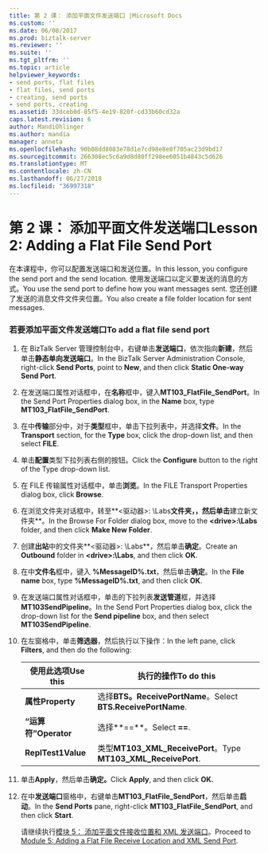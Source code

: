 ```yaml
---
title: 第 2 课： 添加平面文件发送端口 |Microsoft Docs
ms.custom: ''
ms.date: 06/08/2017
ms.prod: biztalk-server
ms.reviewer: ''
ms.suite: ''
ms.tgt_pltfrm: ''
ms.topic: article
helpviewer_keywords:
- send ports, flat files
- flat files, send ports
- creating, send ports
- send ports, creating
ms.assetid: 33dceb0d-85f5-4e19-820f-cd33b60cd32a
caps.latest.revision: 6
author: MandiOhlinger
ms.author: mandia
manager: anneta
ms.openlocfilehash: 90b08dd8083e78d1e7cd98e8e8f705ac23d9bd17
ms.sourcegitcommit: 266308ec5c6a9d8d80ff298ee6051b4843c5d626
ms.translationtype: MT
ms.contentlocale: zh-CN
ms.lasthandoff: 06/27/2018
ms.locfileid: "36997318"
---
```

# <a name="lesson-2-adding-a-flat-file-send-port"></a><span data-ttu-id="9951b-102">第 2 课： 添加平面文件发送端口</span><span class="sxs-lookup"><span data-stu-id="9951b-102">Lesson 2: Adding a Flat File Send Port</span></span>
<span data-ttu-id="9951b-103">在本课程中，你可以配置发送端口和发送位置。</span><span class="sxs-lookup"><span data-stu-id="9951b-103">In this lesson, you configure the send port and the send location.</span></span> <span data-ttu-id="9951b-104">使用发送端口以定义要发送的消息的方式。</span><span class="sxs-lookup"><span data-stu-id="9951b-104">You use the send port to define how you want messages sent.</span></span> <span data-ttu-id="9951b-105">您还创建了发送的消息文件文件夹位置。</span><span class="sxs-lookup"><span data-stu-id="9951b-105">You also create a file folder location for sent messages.</span></span>  

### <a name="to-add-a-flat-file-send-port"></a><span data-ttu-id="9951b-106">若要添加平面文件发送端口</span><span class="sxs-lookup"><span data-stu-id="9951b-106">To add a flat file send port</span></span>  

1. <span data-ttu-id="9951b-107">在 BizTalk Server 管理控制台中，右键单击**发送端口**，依次指向**新建**，然后单击**静态单向发送端口**。</span><span class="sxs-lookup"><span data-stu-id="9951b-107">In the BizTalk Server Administration Console, right-click **Send Ports**, point to **New**, and then click **Static One-way Send Port**.</span></span>  

2. <span data-ttu-id="9951b-108">在发送端口属性对话框中，在**名称**框中，键入**MT103_FlatFile_SendPort**。</span><span class="sxs-lookup"><span data-stu-id="9951b-108">In the Send Port Properties dialog box, in the **Name** box, type **MT103_FlatFile_SendPort**.</span></span>  

3. <span data-ttu-id="9951b-109">在中**传输**部分中，对于**类型**框中，单击下拉列表中，并选择**文件**。</span><span class="sxs-lookup"><span data-stu-id="9951b-109">In the **Transport** section, for the **Type** box, click the drop-down list, and then select **FILE**.</span></span>  

4. <span data-ttu-id="9951b-110">单击**配置**类型下拉列表右侧的按钮。</span><span class="sxs-lookup"><span data-stu-id="9951b-110">Click the **Configure** button to the right of the Type drop-down list.</span></span>  

5. <span data-ttu-id="9951b-111">在 FILE 传输属性对话框中，单击**浏览**。</span><span class="sxs-lookup"><span data-stu-id="9951b-111">In the FILE Transport Properties dialog box, click **Browse**.</span></span>  

6. <span data-ttu-id="9951b-112">在浏览文件夹对话框中，转至**\<驱动器\>: \Labs**文件夹，，然后单击**建立新文件夹**。</span><span class="sxs-lookup"><span data-stu-id="9951b-112">In the Browse For Folder dialog box, move to the **\<drive\>:\Labs** folder, and then click **Make New Folder**.</span></span>  

7. <span data-ttu-id="9951b-113">创建**出站**中的文件夹**\<驱动器\>: \Labs**，然后单击**确定**。</span><span class="sxs-lookup"><span data-stu-id="9951b-113">Create an **Outbound** folder in **\<drive\>:\Labs**, and then click **OK**.</span></span>  

8. <span data-ttu-id="9951b-114">在中**文件名**框中，键入 **%MessageID%.txt**，然后单击**确定**。</span><span class="sxs-lookup"><span data-stu-id="9951b-114">In the **File name** box, type **%MessageID%.txt**, and then click **OK**.</span></span>  

9. <span data-ttu-id="9951b-115">在发送端口属性对话框中，单击的下拉列表**发送管道**框，并选择**MT103SendPipeline**。</span><span class="sxs-lookup"><span data-stu-id="9951b-115">In the Send Port Properties dialog box, click the drop-down list for the **Send pipeline** box, and then select **MT103SendPipeline**.</span></span>  

10. <span data-ttu-id="9951b-116">在左窗格中，单击**筛选器**，然后执行以下操作：</span><span class="sxs-lookup"><span data-stu-id="9951b-116">In the left pane, click **Filters**, and then do the following:</span></span>  


    |   <span data-ttu-id="9951b-117">使用此选项</span><span class="sxs-lookup"><span data-stu-id="9951b-117">Use this</span></span>   |           <span data-ttu-id="9951b-118">执行的操作</span><span class="sxs-lookup"><span data-stu-id="9951b-118">To do this</span></span>            |
    |--------------|---------------------------------|
    | <span data-ttu-id="9951b-119">**属性**</span><span class="sxs-lookup"><span data-stu-id="9951b-119">**Property**</span></span> | <span data-ttu-id="9951b-120">选择**BTS。ReceivePortName**。</span><span class="sxs-lookup"><span data-stu-id="9951b-120">Select **BTS.ReceivePortName**.</span></span> |
    | <span data-ttu-id="9951b-121">**“运算符”**</span><span class="sxs-lookup"><span data-stu-id="9951b-121">**Operator**</span></span> |         <span data-ttu-id="9951b-122">选择**==**。</span><span class="sxs-lookup"><span data-stu-id="9951b-122">Select **==**.</span></span>          |
    |  <span data-ttu-id="9951b-123">**ReplTest1**</span><span class="sxs-lookup"><span data-stu-id="9951b-123">**Value**</span></span>   | <span data-ttu-id="9951b-124">类型**MT103_XML_ReceivePort**。</span><span class="sxs-lookup"><span data-stu-id="9951b-124">Type **MT103_XML_ReceivePort**.</span></span> |


11. <span data-ttu-id="9951b-125">单击**Apply**，然后单击**确定。**</span><span class="sxs-lookup"><span data-stu-id="9951b-125">Click **Apply**, and then click **OK.**</span></span>  

12. <span data-ttu-id="9951b-126">在中**发送端口**窗格中，右键单击**MT103_FlatFile_SendPort**，然后单击**启动**。</span><span class="sxs-lookup"><span data-stu-id="9951b-126">In the **Send Ports** pane, right-click **MT103_FlatFile_SendPort**, and then click **Start**.</span></span>  

    <span data-ttu-id="9951b-127">请继续执行[模块 5： 添加平面文件接收位置和 XML 发送端口](../../adapters-and-accelerators/accelerator-swift/module-5-adding-a-flat-file-receive-location-and-xml-send-port.md)。</span><span class="sxs-lookup"><span data-stu-id="9951b-127">Proceed to [Module 5: Adding a Flat File Receive Location and XML Send Port](../../adapters-and-accelerators/accelerator-swift/module-5-adding-a-flat-file-receive-location-and-xml-send-port.md).</span></span>